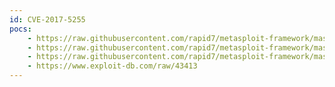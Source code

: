 ```yaml
---
id: CVE-2017-5255
pocs:
    - https://raw.githubusercontent.com/rapid7/metasploit-framework/master/modules/auxiliary/scanner/http/epmp1000_get_chart_cmd_exec.rb
    - https://raw.githubusercontent.com/rapid7/metasploit-framework/master/modules/exploits/unix/http/epmp1000_get_chart_cmd_shell.rb
    - https://raw.githubusercontent.com/rapid7/metasploit-framework/master/modules/exploits/unix/http/epmp1000_ping_cmd_shell.rb
    - https://www.exploit-db.com/raw/43413
---
```

